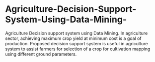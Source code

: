 # Agriculture-Decision-Support-System-Using-Data-Mining-
Agriculture Decision support system using Data Mining. In  agriculture sector, achieving maximum crop yield at minimum cost is a goal of production. Proposed decision support system is useful in agriculture system to assist farmers for selection of a crop for cultivation mapping using different ground parameters.
